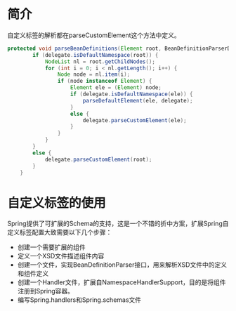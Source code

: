 # 简介
自定义标签的解析都在parseCustomElement这个方法中定义。
```java
protected void parseBeanDefinitions(Element root, BeanDefinitionParserDelegate delegate) {
		if (delegate.isDefaultNamespace(root)) {
			NodeList nl = root.getChildNodes();
			for (int i = 0; i < nl.getLength(); i++) {
				Node node = nl.item(i);
				if (node instanceof Element) {
					Element ele = (Element) node;
					if (delegate.isDefaultNamespace(ele)) {
						parseDefaultElement(ele, delegate);
					}
					else {
						delegate.parseCustomElement(ele);
					}
				}
			}
		}
		else {
			delegate.parseCustomElement(root);
		}
	}
```

# 自定义标签的使用
Spring提供了可扩展的Schema的支持，这是一个不错的折中方案，扩展Spring自定义标签配置大致需要以下几个步骤：
- 创建一个需要扩展的组件
- 定义一个XSD文件描述组件内容
- 创建一个文件，实现BeanDefinitionParser接口，用来解析XSD文件中的定义和组件定义
- 创建一个Handler文件，扩展自NamespaceHandlerSupport，目的是将组件注册到Spring容器。
- 编写Spring.handlers和Spring.schemas文件

